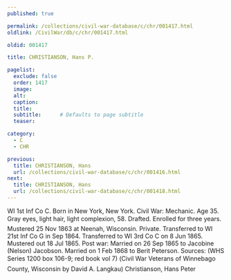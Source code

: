 ```yaml
---
published: true

permalink: /collections/civil-war-database/c/chr/001417.html
oldlink: /CivilWar/db/c/chr/001417.html

oldid: 001417

title: CHRISTIANSON, Hans P.

pagelist:
  exclude: false
  order: 1417
  image: 
  alt:
  caption:
  title:
  subtitle:      # Defaults to page subtitle
  teaser:

category: 
  - C 
  - CHR

previous:
  title: CHRISTIANSON, Hans
  url: /collections/civil-war-database/c/chr/001416.html  
next:
  title: CHRISTIANSON, Hans
  url: /collections/civil-war-database/c/chr/001418.html   
---
```

WI 1st Inf Co C. Born in New York, New York. Civil War: Mechanic. Age 35. Gray eyes, light hair, light complexion, 5&#146;8&#148;. Drafted. Enrolled for three years. Mustered 25 Nov 1863 at Neenah, Wisconsin. Private. Transferred to WI 21st Inf Co G in Sep 1864. Transferred to WI 3rd Co C on 8 Jun 1865. Mustered out 18 Jul 1865. Post war: Married on 26 Sep 1865 to Jacobine (Nelson) Jacobson. Married on 1 Feb 1868 to Berit Peterson. Sources: (WHS Series 1200 box 106-9; red book vol 7) (&#147;Civil War Veterans of Winnebago County, Wisconsin&#148; by David A. Langkau) &#147;Christianson, Hans Peter&#148;
